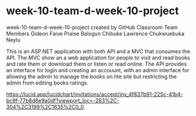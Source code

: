 # week-10-team-d-week-10-project
week-10-team-d-week-10-project created by GitHub Classroom
Team Members
Gideon Faive
Praise Balogun
Chibuke Lawrence
Chukwuebuka Neylu

This is an ASP.NET application with both API and a MVC that consumes the API.
The MVC show an a web application for people to visit and read books and rate them or download them or listen or read online.
The API provides an interface for login and creating an accouunt, with an admin interface for allowing the admin to manage the books on hte site
but restricting the admin from editing books ratings.

https://lucid.app/lucidchart/invitations/accept/inv_4f837b91-225c-41b4-bc9f-77b8d8e9a0df?viewport_loc=-283%2C-304%2C3199%2C1635%2C0_0

